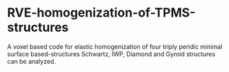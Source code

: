 # RVE-homogenization-of-TPMS-structures
A voxel based code for elastic homogenization of four triply peridic minimal surface based-structures
Schwartz, IWP, Diamond and Gyroid structures can be analyzed.


